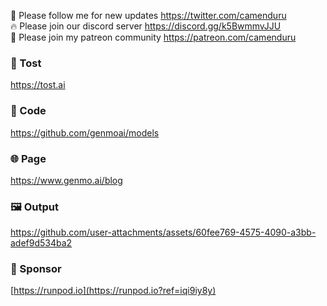 🐣 Please follow me for new updates https://twitter.com/camenduru <br />
🔥 Please join our discord server https://discord.gg/k5BwmmvJJU <br />
🥳 Please join my patreon community https://patreon.com/camenduru <br />

###  🥪 Tost
https://tost.ai

### 🧬 Code
https://github.com/genmoai/models

### 🌐 Page
https://www.genmo.ai/blog

### 🖼 Output

https://github.com/user-attachments/assets/60fee769-4575-4090-a3bb-adef9d534ba2

### 🏢 Sponsor
[https://runpod.io](https://runpod.io?ref=iqi9iy8y)
